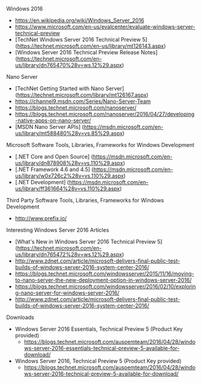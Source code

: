 
Windows 2016
* https://en.wikipedia.org/wiki/Windows_Server_2016
* https://www.microsoft.com/en-us/evalcenter/evaluate-windows-server-technical-preview
* [TechNet Windows Server 2016 Technical Preview 5] (https://technet.microsoft.com/en-us/library/mt126143.aspx)
* [Windows Server 2016 Technical Preview Release Notes] (https://technet.microsoft.com/en-us/library/dn765470%28v=ws.12%29.aspx)


Nano Server
* [TechNet Getting Started with Nano Server] (https://technet.microsoft.com/library/mt126167.aspx)
* https://channel9.msdn.com/Series/Nano-Server-Team
* https://blogs.technet.microsoft.com/nanoserver/
* https://blogs.technet.microsoft.com/nanoserver/2016/04/27/developing-native-apps-on-nano-server/
* [MSDN Nano Server APIs] (https://msdn.microsoft.com/en-us/library/mt588480%28v=vs.85%29.aspx)


Microsoft Software Tools, Libraries, Frameworks for Windows Development
* [.NET Core and Open Source] (https://msdn.microsoft.com/en-us/library/dn878908%28v=vs.110%29.aspx)
* [.NET Framework 4.6 and 4.5] (https://msdn.microsoft.com/en-us/library/w0x726c2%28v=vs.110%29.aspx)
* [.NET Development] (https://msdn.microsoft.com/en-us/library/ff361664%28v=vs.110%29.aspx)
	

Third Party Software Tools, Libraries, Frameworks for Windows Development
* http://www.prefix.io/ 


Interesting Windows Server 2016 Articles
* [What's New in Windows Server 2016 Technical Preview 5] (https://technet.microsoft.com/en-us/library/dn765472%28v=ws.12%29.aspx)
* http://www.zdnet.com/article/microsoft-delivers-final-public-test-builds-of-windows-server-2016-system-center-2016/
* https://blogs.technet.microsoft.com/windowsserver/2015/11/16/moving-to-nano-server-the-new-deployment-option-in-windows-server-2016/
* https://blogs.technet.microsoft.com/windowsserver/2016/02/10/exploring-nano-server-for-windows-server-2016/
* http://www.zdnet.com/article/microsoft-delivers-final-public-test-builds-of-windows-server-2016-system-center-2016/

Downloads
* Windows Server 2016 Essentials, Technical Preview 5 (Product Key provided)
	* https://blogs.technet.microsoft.com/ausoemteam/2016/04/28/windows-server-2016-essentials-technical-preview-5-available-for-download/
* Windows Server 2016, Technical Preview 5 (Product Key provided)
	* https://blogs.technet.microsoft.com/ausoemteam/2016/04/28/windows-server-2016-technical-preview-5-available-for-download/

